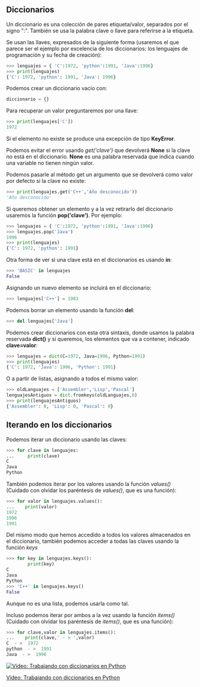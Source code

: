 ## Diccionarios

Un diccionario es una colección de pares etiqueta/valor, separados por el signo ":". También se usa la palabra clave o llave para referirse a la etiqueta.

Se usan las llaves, expresados de la siguiente forma (usaremos el que parece ser el ejemplo por excelencia de los diccionarios: los lenguajes de programación y su fecha de creación):

```python
>>> lenguajes = { 'C':1972, 'python':1991, 'Java':1996}
>>> print(lenguajes)
{'C': 1972, 'python': 1991, 'Java': 1996}
```
Podemos crear un diccionario vacío con:

```python
diccionario = {}
```

Para recuperar un valor preguntaremos por una llave:

```python
>>> print(lenguajes['C'])
1972
```

Si el elemento no existe se produce una excepción de tipo **KeyError**.

Podemos evitar el error usando *get('clave')* que devolverá **None** si la clave no está en el diccionario. **None** es una palabra reservada que indica cuando una variable no tienen ningún valor.


Podemos pasarle al método get un argumento que se devolverá como valor por defecto si la clave no existe:

```python
>>> print(lenguajes.get('C++','Año desconocido'))
'Año desconocido'
```

Si queremos obtener un elemento y a la vez retirarlo del diccionario usaremos la función **pop('clave')**. Por ejemplo:

```python
>>> lenguajes = { 'C':1972, 'python':1991, 'Java':1996}
>>> lenguajes.pop('Java')
1996
>>> print(lenguajes)
{'C': 1972, 'python': 1991}
```



Otra forma de ver si una clave está en el diccionarios es usando **in**:

```python
>>> 'BASIC' in lenguajes
False
```
Asignando un nuevo elemento se incluirá en el diccionario:

```python
>>> lenguajes['C++'] = 1983
```
Podemos borrar un elemento usando la función **del**:

```python
>>> del lenguajes['Java']
```

Podemos crear diccionarios con esta otra sintaxis, donde usamos la palabra reservada **dict()** y si queremos, los elementos que va a contener, indicado **clave=valor**:


```python
>>> lenguajes = dict(C=1972, Java=1996, Python=1991)
>>> print(lenguajes)
{'C': 1972, 'Java': 1996, 'Python': 1991}
```
O a partir de listas, asignando a todos el mismo valor:

```python
>>> oldLanguajes = ['Assembler','Lisp','Pascal']
lenguajesAntiguos = dict.fromkeys(oldLanguajes,0)
>>> print(lenguajesAntiguos)
{'Assembler': 0, 'Lisp': 0, 'Pascal': 0}
```

## Iterando en los diccionarios

Podemos iterar un diccionario usando las claves:

```python
>>> for clave in lenguajes:
...     print(clave)
C
Java
Python
```

También podemos iterar por los valores usando la función *values()* (Cuidado con olvidar los paréntesis de *values()*, que es una función):

```python
>>> for valor in lenguajes.values():
...    print(valor)
1972
1996
1991
```

Del mismo modo que hemos accedido a todos los valores almacenados en el diccionario, también podemos acceder a todas las claves usando la función *keys*

```python
>>> for key in lenguajes.keys():
        print(key)
C
Java
Python
>>> 'C++' in lenguajes.keys()
False
``` 

Aunque no es una lista, podemos usarla como tal.

Incluso podemos iterar por ambos a la vez usando la función *items()* (Cuidado con olvidar los paréntesis de *items()*, que es una función):

```python
>>> for clave,valor in lenguajes.items():
...    print(clave,' - > ',valor)
C  - >  1972
python  - >  1991
Java  - >  1996
```

[![Vídeo: Trabajando con diccionarios en Python](https://img.youtube.com/vi/d4lk8ImDTQQ/0.jpg)](https://drive.google.com/file/d/1H-AyasUYnxVW6Vq2ja0AV5CMwe0Ms__0/view?usp=sharing)


[Vídeo: Trabajando con diccionarios en Python](https://drive.google.com/file/d/1H-AyasUYnxVW6Vq2ja0AV5CMwe0Ms__0/view?usp=sharing)


